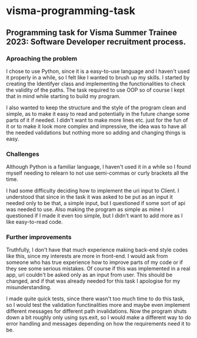 # visma-programming-task
## Programming task for Visma Summer Trainee 2023: Software Developer recruitment process.

### Aproaching the problem

 I chose to use Python, since it is a easy-to-use language and I haven't used it properly in a while, so I felt like I wanted to brush up my skills. 
 I started by creating the Identifyer class and implementing the functionalities to check the validity of the paths. The task required to use OOP so of course I kept that in mind while starting to build my program.  
 
 I also wanted to keep the structure and the style of the program clean and simple, as to make it easy to read and potentially in the future change some parts of it if needed. I didn't want to make more lines etc. just for the fun of it or to make it look more complex and impressive, the idea was to have all the needed validations but nothing more so adding and changing things is easy.

### Challenges

 Although Python is a familiar language, I haven't used it in a while so I found myself needing to relearn to not use semi-commas or curly brackets all the time. 
 
 I had some difficulty deciding how to implement the uri input to Client. I understood that since in the task it was asked to be put as an input it needed only to be that, a simple input, but I questioned if some sort of api was needed to use.
 Also making the program as simple as mine I questioned if I made it even too simple, but I didn't want to add more as I like easy-to-read code.

### Further improvements

  Truthfully, I don't have that much experience making back-end style codes like this, since my interests are more in front-end. I would ask from someone who has true experience how to improve parts of my code or if they see some serious mistakes.
  Of course if this was implemented in a real app, uri couldn't be asked only as an input from user. This should be changed, and if that was already needed for this task I apologise for my misunderstanding.
  
  I made quite quick tests, since there wasn't too much time to do this task, so I would test the validation functinalities more and maybe even implement different messages for different path invalidations. 
  Now the program shuts down a bit roughly only using sys.exit, so I would make a different way to do error handling and messages depending on how the requirements need it to be.
